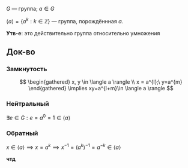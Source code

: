 $G$ — группа$;\ a \in G$

$\langle a \rangle=\{ a^{k}: k \in \mathbb{Z} \}$ — группа, порождённная $a$.

**Утв-е**: это действительно группа относительно умножения
## Док-во

### Замкнутость
$$
\begin{gathered}
x, y \in \langle a \rangle \\
x = a^{l};\ y=a^{m}
\end{gathered} \implies xy=a^{l+m}\in \langle a \rangle 
$$
### Нейтральный
$\exists e \in G: e = a^{0} = 1 \in \langle a \rangle$

### Обратный
$x \in \langle a \rangle \implies x=a^{k} \implies x ^{-1} = (a^{k})^{-1}=a^{-k} \in \langle a \rangle$

**чтд**